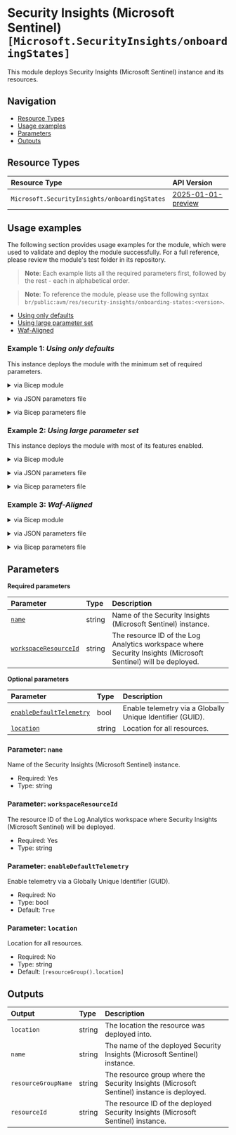 # Security Insights (Microsoft Sentinel) `[Microsoft.SecurityInsights/onboardingStates]`

This module deploys Security Insights (Microsoft Sentinel) instance and its resources.

## Navigation

- [Resource Types](#Resource-Types)
- [Usage examples](#Usage-examples)
- [Parameters](#Parameters)
- [Outputs](#Outputs)

## Resource Types

| Resource Type | API Version |
| :-- | :-- |
| `Microsoft.SecurityInsights/onboardingStates` | [2025-01-01-preview](https://learn.microsoft.com/en-us/azure/templates/Microsoft.SecurityInsights/2025-01-01-preview/onboardingStates) |

## Usage examples

The following section provides usage examples for the module, which were used to validate and deploy the module successfully. For a full reference, please review the module's test folder in its repository.

>**Note**: Each example lists all the required parameters first, followed by the rest - each in alphabetical order.

>**Note**: To reference the module, please use the following syntax `br/public:avm/res/security-insights/onboarding-states:<version>`.

- [Using only defaults](#example-1-using-only-defaults)
- [Using large parameter set](#example-2-using-large-parameter-set)
- [Waf-Aligned](#example-3-waf-aligned)

### Example 1: _Using only defaults_

This instance deploys the module with the minimum set of required parameters.


<details>

<summary>via Bicep module</summary>

```bicep
module onboardingStates 'br/public:avm/res/security-insights/onboarding-states:<version>' = {
  name: 'onboardingStatesDeployment'
  params: {
    // Required parameters
    name: 'siomin001'
    workspaceResourceId: '<workspaceResourceId>'
    // Non-required parameters
    location: '<location>'
  }
}
```

</details>
<p>

<details>

<summary>via JSON parameters file</summary>

```json
{
  "$schema": "https://schema.management.azure.com/schemas/2019-04-01/deploymentParameters.json#",
  "contentVersion": "1.0.0.0",
  "parameters": {
    // Required parameters
    "name": {
      "value": "siomin001"
    },
    "workspaceResourceId": {
      "value": "<workspaceResourceId>"
    },
    // Non-required parameters
    "location": {
      "value": "<location>"
    }
  }
}
```

</details>
<p>

<details>

<summary>via Bicep parameters file</summary>

```bicep-params
using 'br/public:avm/res/security-insights/onboarding-states:<version>'

// Required parameters
param name = 'siomin001'
param workspaceResourceId = '<workspaceResourceId>'
// Non-required parameters
param location = '<location>'
```

</details>
<p>

### Example 2: _Using large parameter set_

This instance deploys the module with most of its features enabled.


<details>

<summary>via Bicep module</summary>

```bicep
module onboardingStates 'br/public:avm/res/security-insights/onboarding-states:<version>' = {
  name: 'onboardingStatesDeployment'
  params: {
    // Required parameters
    name: 'siomax001'
    workspaceResourceId: '<workspaceResourceId>'
    // Non-required parameters
    enableDefaultTelemetry: true
    location: '<location>'
  }
}
```

</details>
<p>

<details>

<summary>via JSON parameters file</summary>

```json
{
  "$schema": "https://schema.management.azure.com/schemas/2019-04-01/deploymentParameters.json#",
  "contentVersion": "1.0.0.0",
  "parameters": {
    // Required parameters
    "name": {
      "value": "siomax001"
    },
    "workspaceResourceId": {
      "value": "<workspaceResourceId>"
    },
    // Non-required parameters
    "enableDefaultTelemetry": {
      "value": true
    },
    "location": {
      "value": "<location>"
    }
  }
}
```

</details>
<p>

<details>

<summary>via Bicep parameters file</summary>

```bicep-params
using 'br/public:avm/res/security-insights/onboarding-states:<version>'

// Required parameters
param name = 'siomax001'
param workspaceResourceId = '<workspaceResourceId>'
// Non-required parameters
param enableDefaultTelemetry = true
param location = '<location>'
```

</details>
<p>

### Example 3: _Waf-Aligned_

<details>

<summary>via Bicep module</summary>

```bicep
module onboardingStates 'br/public:avm/res/security-insights/onboarding-states:<version>' = {
  name: 'onboardingStatesDeployment'
  params: {
    // Required parameters
    name: 'sioswaf001'
    workspaceResourceId: '<workspaceResourceId>'
    // Non-required parameters
    location: '<location>'
  }
}
```

</details>
<p>

<details>

<summary>via JSON parameters file</summary>

```json
{
  "$schema": "https://schema.management.azure.com/schemas/2019-04-01/deploymentParameters.json#",
  "contentVersion": "1.0.0.0",
  "parameters": {
    // Required parameters
    "name": {
      "value": "sioswaf001"
    },
    "workspaceResourceId": {
      "value": "<workspaceResourceId>"
    },
    // Non-required parameters
    "location": {
      "value": "<location>"
    }
  }
}
```

</details>
<p>

<details>

<summary>via Bicep parameters file</summary>

```bicep-params
using 'br/public:avm/res/security-insights/onboarding-states:<version>'

// Required parameters
param name = 'sioswaf001'
param workspaceResourceId = '<workspaceResourceId>'
// Non-required parameters
param location = '<location>'
```

</details>
<p>

## Parameters

**Required parameters**

| Parameter | Type | Description |
| :-- | :-- | :-- |
| [`name`](#parameter-name) | string | Name of the Security Insights (Microsoft Sentinel) instance. |
| [`workspaceResourceId`](#parameter-workspaceresourceid) | string | The resource ID of the Log Analytics workspace where Security Insights (Microsoft Sentinel) will be deployed. |

**Optional parameters**

| Parameter | Type | Description |
| :-- | :-- | :-- |
| [`enableDefaultTelemetry`](#parameter-enabledefaulttelemetry) | bool | Enable telemetry via a Globally Unique Identifier (GUID). |
| [`location`](#parameter-location) | string | Location for all resources. |

### Parameter: `name`

Name of the Security Insights (Microsoft Sentinel) instance.

- Required: Yes
- Type: string

### Parameter: `workspaceResourceId`

The resource ID of the Log Analytics workspace where Security Insights (Microsoft Sentinel) will be deployed.

- Required: Yes
- Type: string

### Parameter: `enableDefaultTelemetry`

Enable telemetry via a Globally Unique Identifier (GUID).

- Required: No
- Type: bool
- Default: `True`

### Parameter: `location`

Location for all resources.

- Required: No
- Type: string
- Default: `[resourceGroup().location]`

## Outputs

| Output | Type | Description |
| :-- | :-- | :-- |
| `location` | string | The location the resource was deployed into. |
| `name` | string | The name of the deployed Security Insights (Microsoft Sentinel) instance. |
| `resourceGroupName` | string | The resource group where the Security Insights (Microsoft Sentinel) instance is deployed. |
| `resourceId` | string | The resource ID of the deployed Security Insights (Microsoft Sentinel) instance. |
